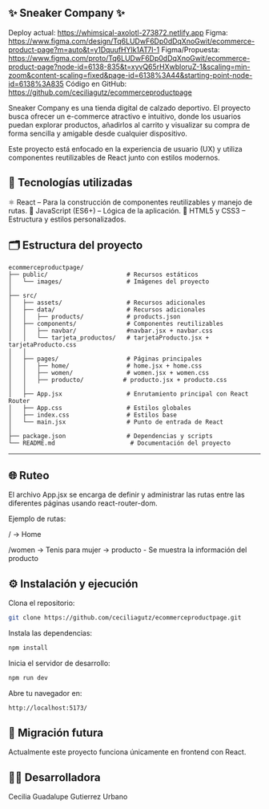 ✨ Sneaker Company ✨
---
Deploy actual: https://whimsical-axolotl-273872.netlify.app
Figma: https://www.figma.com/design/Tq6LUDwF6Dp0dDqXnoGwit/ecommerce-product-page?m=auto&t=y1DquufHYlk1AT7I-1
Figma/Propuesta: https://www.figma.com/proto/Tq6LUDwF6Dp0dDqXnoGwit/ecommerce-product-page?node-id=6138-835&t=xyvQ65rHXwbloruZ-1&scaling=min-zoom&content-scaling=fixed&page-id=6138%3A44&starting-point-node-id=6138%3A835
Código en GitHub: https://github.com/ceciliagutz/ecommerceproductpage

Sneaker Company es una tienda digital de calzado deportivo.
El proyecto busca ofrecer un e-commerce atractivo e intuitivo, donde los usuarios puedan explorar productos, añadirlos al carrito y visualizar su compra de forma sencilla y amigable desde cualquier dispositivo.

Este proyecto está enfocado en la experiencia de usuario (UX) y utiliza componentes reutilizables de React junto con estilos modernos.

🚀 Tecnologías utilizadas
---
⚛️ React – Para la construcción de componentes reutilizables y manejo de rutas.
🧠 JavaScript (ES6+) – Lógica de la aplicación.
🎨 HTML5 y CSS3 – Estructura y estilos personalizados.

🗂️ Estructura del proyecto
---
```plaintext
ecommerceproductpage/ 
├── public/                      # Recursos estáticos
│   └── images/                  # Imágenes del proyecto
│
├── src/
│   ├── assets/                  # Recursos adicionales
│   ├── data/                    # Recursos adicionales
│   │   ├── products/            # products.json
│   ├── components/              # Componentes reutilizables
│   │   ├── navbar/              #navbar.jsx + navbar.css
│   │   └── tarjeta_productos/   # tarjetaProducto.jsx + tarjetaProducto.css
│   │
│   ├── pages/                   # Páginas principales
│   │   ├── home/                # home.jsx + home.css
│   │   ├── women/               # women.jsx + women.css
│   │   ├── producto/           # producto.jsx + producto.css
│   │
│   ├── App.jsx                  # Enrutamiento principal con React Router
│   ├── App.css                  # Estilos globales
│   ├── index.css                # Estilos base
│   └── main.jsx                 # Punto de entrada de React
│
├── package.json                 # Dependencias y scripts
└── README.md                     # Documentación del proyecto
```
---
🌐 Ruteo
---
El archivo App.jsx se encarga de definir y administrar las rutas entre las diferentes páginas usando react-router-dom.

Ejemplo de rutas:

/ → Home

/women → Tenis para mujer -> producto - Se muestra la información del producto

⚙️ Instalación y ejecución
---
Clona el repositorio:
```bash
git clone https://github.com/ceciliagutz/ecommerceproductpage.git
```

Instala las dependencias:
```bash
npm install
```

Inicia el servidor de desarrollo:
```bash
npm run dev
```

Abre tu navegador en:
```bash
http://localhost:5173/
```

🔄 Migración futura
---
Actualmente este proyecto funciona únicamente en frontend con React.

👩‍💻 Desarrolladora
---
Cecilia Guadalupe Gutierrez Urbano


